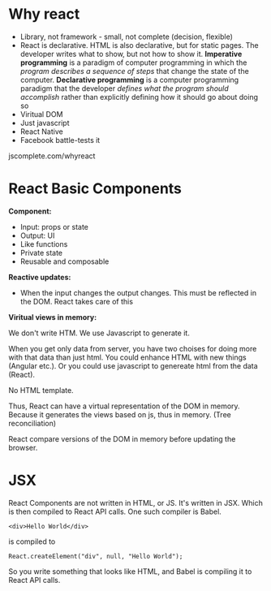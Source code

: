 # Why react

- Library, not framework - small, not complete (decision, flexible)
- React is declarative. HTML is also declarative, but for static pages. The developer writes what to show, but not how to show it. 
**Imperative programming** is a paradigm of computer programming in which the *program describes a sequence of steps* that change the state of the computer.
**Declarative programming** is a computer programming paradigm that the developer *defines what the program should accomplish* rather than explicitly defining how it should go about doing so
- Viritual DOM
- Just javascript
- React Native
- Facebook battle-tests it

jscomplete.com/whyreact

# React Basic Components

**Component:** 

- Input: props or state
- Output: UI
- Like functions
- Private state
- Reusable and composable

**Reactive updates:** 

- When the input changes the output changes. This must be reflected in the DOM. React takes care of this

**Viritual views in memory:**

We don't write HTM. We use Javascript to generate it. 

When you get only data from server, you have two choises for doing more with that data than just html. You could enhance HTML with new things (Angular etc.). Or you could use javascript to genereate html from the data (React). 

No HTML template.

Thus, React can have a virtual representation of the DOM in memory. Because it generates the views based on js, thus in memory. (Tree reconciliation) 

React compare versions of the DOM in memory before updating the browser. 

# JSX 

React Components are not written in HTML, or JS. It's written in JSX. Which is then compiled to React API calls. One such compiler is Babel. 

```
<div>Hello World</div>
```
is compiled to 
```
React.createElement("div", null, "Hello World");
```
So you write something that looks like HTML, and Babel is compiling it to React API calls.